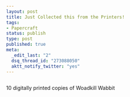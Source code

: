 ```yaml
--- 
layout: post
title: Just Collected this from the Printers!
tags: 
- Papercraft
status: publish
type: post
published: true
meta: 
  _edit_last: "2"
  dsq_thread_id: "273088050"
  aktt_notify_twitter: "yes"
---
```

<p class="alignc" style="text-align: center;"><a title="photo sharing" href="http://www.flickr.com/photos/craig552uk/4345216365/"><img class="aligncenter" src="http://farm3.static.flickr.com/2754/4345216365_ae81411049.jpg" alt="" /></a></p>
10 digitally printed copies of Woadkill Wabbit
